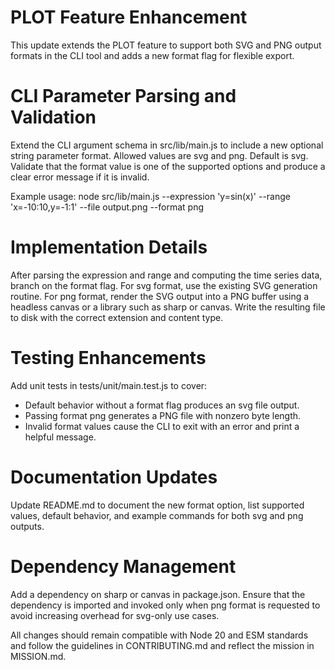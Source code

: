 # PLOT Feature Enhancement

This update extends the PLOT feature to support both SVG and PNG output formats in the CLI tool and adds a new format flag for flexible export.

# CLI Parameter Parsing and Validation

Extend the CLI argument schema in src/lib/main.js to include a new optional string parameter format. Allowed values are svg and png. Default is svg. Validate that the format value is one of the supported options and produce a clear error message if it is invalid.

Example usage:
node src/lib/main.js --expression 'y=sin(x)' --range 'x=-10:10,y=-1:1' --file output.png --format png

# Implementation Details

After parsing the expression and range and computing the time series data, branch on the format flag. For svg format, use the existing SVG generation routine. For png format, render the SVG output into a PNG buffer using a headless canvas or a library such as sharp or canvas. Write the resulting file to disk with the correct extension and content type.

# Testing Enhancements

Add unit tests in tests/unit/main.test.js to cover:
- Default behavior without a format flag produces an svg file output.
- Passing format png generates a PNG file with nonzero byte length.
- Invalid format values cause the CLI to exit with an error and print a helpful message.

# Documentation Updates

Update README.md to document the new format option, list supported values, default behavior, and example commands for both svg and png outputs.

# Dependency Management

Add a dependency on sharp or canvas in package.json. Ensure that the dependency is imported and invoked only when png format is requested to avoid increasing overhead for svg-only use cases.

All changes should remain compatible with Node 20 and ESM standards and follow the guidelines in CONTRIBUTING.md and reflect the mission in MISSION.md.